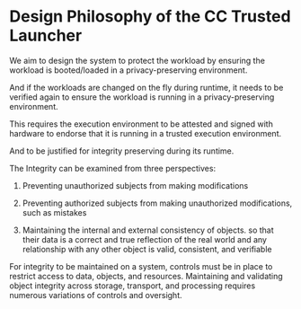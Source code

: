 # Design Philosophy of the CC Trusted Launcher


We aim to design the system to protect the workload by ensuring the workload is booted/loaded in a privacy-preserving environment.

And if the workloads are changed on the fly during runtime, it needs to be verified again to ensure the workload is running in a privacy-preserving environment.


This requires the execution environment to be attested and signed with hardware to endorse that it is running in a trusted execution environment.

And to be justified for integrity preserving during its runtime.



The Integrity can be examined from three perspectives:

1.  Preventing unauthorized subjects from making modifications

2.  Preventing authorized subjects from making unauthorized modifications, such as mistakes

3.  Maintaining the internal and external consistency of objects.
    so that their data is a correct and true reflection of the real world and any relationship with any other object
    is valid, consistent, and verifiable

For integrity to be maintained on a system, controls must be in place to restrict access to data, objects, and resources. Maintaining and validating object integrity across storage, transport, and processing requires numerous variations of controls and oversight.

